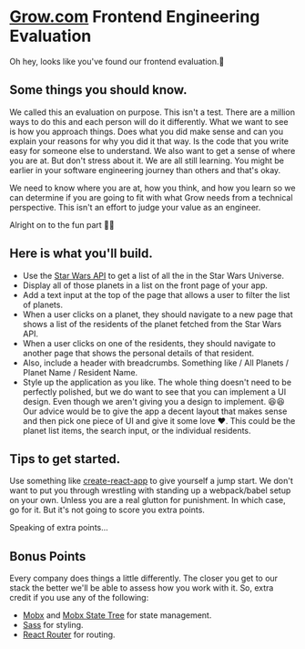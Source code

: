 [Grow.com](https://grow.com) Frontend Engineering Evaluation
=========

Oh hey, looks like you've found our frontend evaluation.🚀

## Some things you should know.
We called this an evaluation on purpose. This isn't a test. There are a million ways to do this and each person will do it differently. What we want to see is how you approach things. Does what you did make sense and can you explain your reasons for why you did it that way. Is the code that you write easy for someone else to understand. We also want to get a sense of where you are at. But don't stress about it. We are all still learning. You might be earlier in your software engineering journey than others and that's okay.

We need to know where you are at, how you think, and how you learn so we can determine if you are going to fit with what Grow needs from a technical perspective. This isn't an effort to judge your value as an engineer.

Alright on to the fun part 🎉🎉

## Here is what you'll build.
- Use the [Star Wars API](https://swapi.dev/) to get a list of all the in the Star Wars Universe.
- Display all of those planets in a list on the front page of your app.
- Add a text input at the top of the page that allows a user to filter the list of planets.
- When a user clicks on a planet, they should navigate to a new page that shows a list of the residents of the planet fetched from the Star Wars API.
- When a user clicks on one of the residents, they should navigate to another page that shows the personal details of that resident.
- Also, include a header with breadcrumbs. Something like / All Planets / Planet Name / Resident Name.
- Style up the application as you like. The whole thing doesn't need to be perfectly polished, but we do want to see that you can implement a UI design. Even though we aren't giving you a design to implement. 😆😆 Our advice would be to give the app a decent layout that makes sense and then pick one piece of UI and give it some love ❤. This could be the planet list items, the search input, or the individual residents.

## Tips to get started.
Use something like [create-react-app](https://reactjs.org/docs/create-a-new-react-app.html#create-react-app) to give yourself a jump start. We don't want to put you through wrestling with standing up a webpack/babel setup on your own. Unless you are a real glutton for punishment. In which case, go for it. But it's not going to score you extra points.

Speaking of extra points...

## Bonus Points
Every company does things a little differently. The closer you get to our stack the better we'll be able to assess how you work with it. So, extra credit if you use any of the following:
- [Mobx](https://mobx.js.org) and [Mobx State Tree](https://mobx-state-tree.js.org) for state management.
- [Sass](https://sass-lang.com/) for styling.
- [React Router](https://reacttraining.com/react-router/) for routing.



